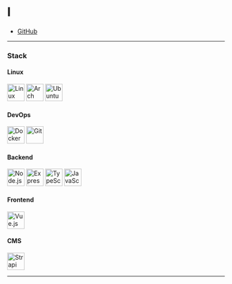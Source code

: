 

# I 
- [GitHub](https://github.com/qwezy1)

---

###  Stack

####  Linux
<p>
  <img src="https://cdn.jsdelivr.net/gh/devicons/devicon/icons/linux/linux-original.svg" width="40" alt="Linux"/>
  <img src="https://cdn.jsdelivr.net/gh/devicons/devicon/icons/archlinux/archlinux-original.svg" width="40" alt="Arch Linux"/>
  <img src="https://cdn.jsdelivr.net/gh/devicons/devicon/icons/ubuntu/ubuntu-plain.svg" width="40" alt="Ubuntu"/>
</p>

####  DevOps
<p>
  <img src="https://cdn.jsdelivr.net/gh/devicons/devicon/icons/docker/docker-original.svg" width="40" alt="Docker"/>
  <img src="https://cdn.jsdelivr.net/gh/devicons/devicon/icons/git/git-original.svg" width="40" alt="Git"/>
</p>

####  Backend
<p>
  <img src="https://cdn.jsdelivr.net/gh/devicons/devicon/icons/nodejs/nodejs-original.svg" width="40" alt="Node.js"/>
  <img src="https://cdn.jsdelivr.net/gh/devicons/devicon/icons/express/express-original.svg" width="40" alt="Express"/>
  <img src="https://cdn.jsdelivr.net/gh/devicons/devicon/icons/typescript/typescript-original.svg" width="40" alt="TypeScript"/>
  <img src="https://cdn.jsdelivr.net/gh/devicons/devicon/icons/javascript/javascript-original.svg" width="40" alt="JavaScript"/>
</p>

####  Frontend
<p>
  <img src="https://cdn.jsdelivr.net/gh/devicons/devicon/icons/vuejs/vuejs-original.svg" width="40" alt="Vue.js"/>
</p>

####  CMS
<p>
  <img src="https://cdn.jsdelivr.net/gh/devicons/devicon/icons/strapi/strapi-original.svg" width="40" alt="Strapi"/>
</p>

---
